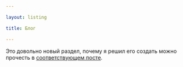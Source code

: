 ```yaml
---

layout: listing

title: Блог

---
```


Это довольно новый раздел, почему я решил его создать можно прочесть в [соответствующем посте](hello-blog/).